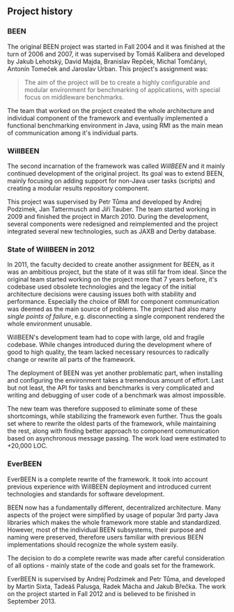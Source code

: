 ## Project history

### BEEN

The original BEEN project was started in Fall 2004 and it was finished at the turn of 2006 and 2007, it was supervised by Tomáš Kalibera and developed by Jakub Lehotský, David Majda, Branislav Repček, Michal Tomčányi, Antonín Tomeček and Jaroslav Urban. This project's assignment was:

> The aim of the project will be to create a highly configurable and modular environment
> for benchmarking of applications, with special focus on middleware benchmarks.

The team that worked on the project created the whole architecture and individual component of the framework and eventually implemented a functional benchmarking environment in Java, using RMI as the main mean of communication among it's individual parts.

### WillBEEN

The second incarnation of the framework was called *WillBEEN* and it mainly continued development of the original project. Its goal was to extend BEEN, mainly focusing on adding support for non-Java user tasks (scripts) and creating a modular results repository component. 

This project was supervised by Petr Tůma and developed by Andrej Podzimek, Jan Tattermusch and Jiří Tauber. The team started working in 2009 and finished the project in March 2010. During the development, several components were redesigned and reimplemented and the project integrated several new technologies, such as JAXB and Derby database.

### State of WillBEEN in 2012

In 2011, the faculty decided to create another assignment for BEEN, as it was an ambitious project, but the state of it was still far from ideal. Since the original team started working on the project more that 7 years before, it's codebase used obsolete technologies and the legacy of the initial architecture decisions were causing issues both with stability and performance. Especially the choice of RMI for component communication was deemed as the main source of problems. The project had also many *single points of failure*, e.g. disconnecting a single component rendered the whole environment unusable.

WillBEEN's development team had to cope with large, old and fragile codebase. While changes introduced during the development where of good to high quality, the team lacked necessary resources to radically change or rewrite all parts of the framework.

The deployment of BEEN was yet another problematic part, when installing and configuring the environment takes a tremendous amount of effort. Last but not least, the API for tasks and benchmarks is very complicated and writing and debugging of user code of a benchmark was almost impossible.

The new team was therefore supposed to eliminate some of these shortcomings, while stabilizing the framework even further. Thus the goals set where to rewrite the oldest parts of the framework, while maintaining the rest, along with finding better approach to component communication based on asynchronous message passing. The work load were estimated to +20,000 LOC.


### EverBEEN

EverBEEN is a complete rewrite of the framework. It took into account previous experience with WillBEEN deployment  <!-- TODO link to j.t. thesis --> and introduced current technologies and standards for software development.   

BEEN now has a fundamentally different, decentralized architecture. Many aspects of the project were simplified by usage of popular 3rd party Java libraries which makes the whole framework more stable and standardized. However, most of the individual BEEN subsystems, their purpose and naming were preserved, therefore users familiar with previous BEEN implementations should recognize the whole system easily.

The decision to do a complete rewrite was made after careful consideration of all options - mainly state of the code and goals set for the framework.

EverBEEN is supervised by Andrej Podzimek and Petr Tůma, and developed by Martin Sixta, Tadeáš Palusga, Radek Mácha and Jakub Břečka. The work on the project started in Fall 2012 and is believed to be finished in September 2013.


